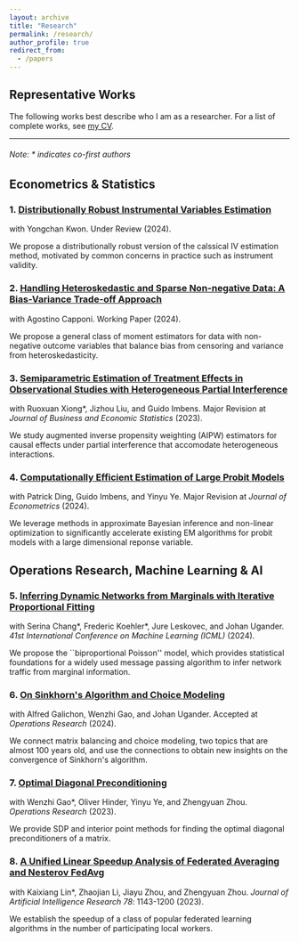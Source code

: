 ```yaml
---
layout: archive
title: "Research"
permalink: /research/
author_profile: true
redirect_from:
  - /papers
---
```

## Representative Works
The following works best describe who I am as a researcher. For a list of complete works, see [my CV](https://zhaonanq.github.io/files/CV_Zhaonan_Qu.pdf).

___

###### _Note: \* indicates co-first authors_

## Econometrics & Statistics

### 1. [Distributionally Robust Instrumental Variables Estimation](https://arxiv.org/abs/2410.15634)
with Yongchan Kwon. Under Review (2024).

We propose a distributionally robust version of the calssical IV estimation method, motivated by common concerns in practice such as instrument validity.

### 2. [Handling Heteroskedastic and Sparse Non-negative Data: A Bias-Variance Trade-off Approach](https://drive.google.com/file/d/1qJS-sRlTLggwkjiYLQr0ihGnYKch6sUU/view?usp=sharing)
with Agostino Capponi. Working Paper (2024).

We propose a general class of moment estimators for data with non-negative outcome variables that balance bias from censoring and variance from heteroskedasticity.

### 3. [Semiparametric Estimation of Treatment Effects in Observational Studies with Heterogeneous Partial Interference](https://arxiv.org/abs/2107.12420)
with Ruoxuan Xiong\*, Jizhou Liu, and Guido Imbens. Major Revision at _Journal of Business and Economic Statistics_ (2023).

We study augmented inverse propensity weighting (AIPW) estimators for causal effects under partial interference that accomodate heterogeneous interactions.

### 4. [Computationally Efficient Estimation of Large Probit Models](https://arxiv.org/abs/2407.09371)
with Patrick Ding, Guido Imbens, and Yinyu Ye. Major Revision at _Journal of Econometrics_ (2024).

We leverage methods in approximate Bayesian inference and non-linear optimization to significantly accelerate existing EM algorithms for probit models with a large dimensional reponse variable.

## Operations Research, Machine Learning & AI

### 5. [Inferring Dynamic Networks from Marginals with Iterative Proportional Fitting](https://arxiv.org/abs/2402.18697)
with Serina Chang\*, Frederic Koehler\*, Jure Leskovec, and Johan Ugander. _41st International Conference on Machine Learning (ICML)_  (2024).

We propose the ``biproportional Poisson'' model, which provides statistical foundations for a widely used message passing algorithm to infer network traffic from marginal information. 

### 6. [On Sinkhorn's Algorithm and Choice Modeling](https://drive.google.com/file/d/18pq78eIlByYdEl_ezIkA1AyF6wMpg6eg/view?usp=sharing)
with Alfred Galichon, Wenzhi Gao, and Johan Ugander. Accepted at _Operations Research_ (2024).

We connect matrix balancing and choice modeling, two topics that are almost 100 years old, and use the connections to obtain new insights on the convergence of Sinkhorn's algorithm.

### 7. [Optimal Diagonal Preconditioning](https://arxiv.org/abs/2209.00809)
with Wenzhi Gao\*, Oliver Hinder, Yinyu Ye, and Zhengyuan Zhou. _Operations Research_ (2023).

We provide SDP and interior point methods for finding the optimal diagonal preconditioners of a matrix.

### 8. [A Unified Linear Speedup Analysis of Federated Averaging and Nesterov FedAvg](https://arxiv.org/abs/2007.05690)
with Kaixiang Lin\*, Zhaojian Li, Jiayu Zhou, and Zhengyuan Zhou. _Journal of Artificial Intelligence Research 78_: 1143-1200 (2023).

We establish the speedup of a class of popular federated learning algorithms in the number of participating local workers.

